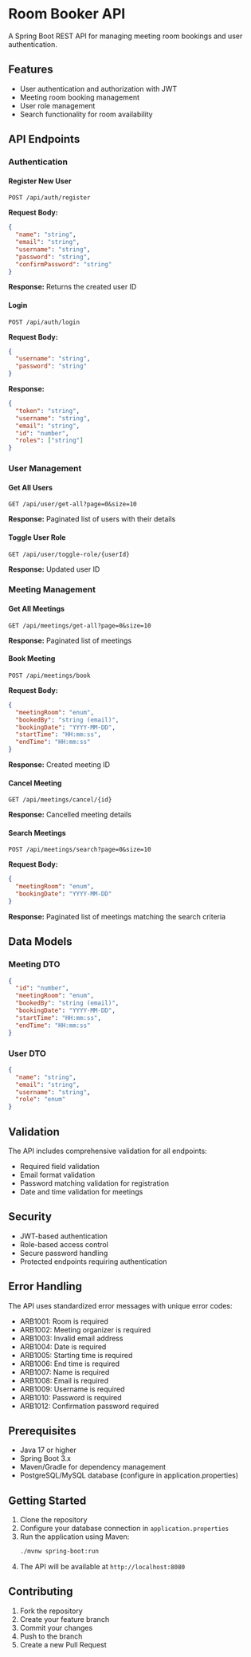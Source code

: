 # Room Booker API

A Spring Boot REST API for managing meeting room bookings and user authentication.

## Features

- User authentication and authorization with JWT
- Meeting room booking management
- User role management
- Search functionality for room availability

## API Endpoints

### Authentication

#### Register New User
```http
POST /api/auth/register
```
**Request Body:**
```json
{
  "name": "string",
  "email": "string",
  "username": "string",
  "password": "string",
  "confirmPassword": "string"
}
```
**Response:** Returns the created user ID

#### Login
```http
POST /api/auth/login
```
**Request Body:**
```json
{
  "username": "string",
  "password": "string"
}
```
**Response:**
```json
{
  "token": "string",
  "username": "string",
  "email": "string",
  "id": "number",
  "roles": ["string"]
}
```

### User Management

#### Get All Users
```http
GET /api/user/get-all?page=0&size=10
```
**Response:** Paginated list of users with their details

#### Toggle User Role
```http
GET /api/user/toggle-role/{userId}
```
**Response:** Updated user ID

### Meeting Management

#### Get All Meetings
```http
GET /api/meetings/get-all?page=0&size=10
```
**Response:** Paginated list of meetings

#### Book Meeting
```http
POST /api/meetings/book
```
**Request Body:**
```json
{
  "meetingRoom": "enum",
  "bookedBy": "string (email)",
  "bookingDate": "YYYY-MM-DD",
  "startTime": "HH:mm:ss",
  "endTime": "HH:mm:ss"
}
```
**Response:** Created meeting ID

#### Cancel Meeting
```http
GET /api/meetings/cancel/{id}
```
**Response:** Cancelled meeting details

#### Search Meetings
```http
POST /api/meetings/search?page=0&size=10
```
**Request Body:**
```json
{
  "meetingRoom": "enum",
  "bookingDate": "YYYY-MM-DD"
}
```
**Response:** Paginated list of meetings matching the search criteria

## Data Models

### Meeting DTO
```json
{
  "id": "number",
  "meetingRoom": "enum",
  "bookedBy": "string (email)",
  "bookingDate": "YYYY-MM-DD",
  "startTime": "HH:mm:ss",
  "endTime": "HH:mm:ss"
}
```

### User DTO
```json
{
  "name": "string",
  "email": "string",
  "username": "string",
  "role": "enum"
}
```

## Validation

The API includes comprehensive validation for all endpoints:
- Required field validation
- Email format validation
- Password matching validation for registration
- Date and time validation for meetings

## Security

- JWT-based authentication
- Role-based access control
- Secure password handling
- Protected endpoints requiring authentication

## Error Handling

The API uses standardized error messages with unique error codes:
- ARB1001: Room is required
- ARB1002: Meeting organizer is required
- ARB1003: Invalid email address
- ARB1004: Date is required
- ARB1005: Starting time is required
- ARB1006: End time is required
- ARB1007: Name is required
- ARB1008: Email is required
- ARB1009: Username is required
- ARB1010: Password is required
- ARB1012: Confirmation password required

## Prerequisites

- Java 17 or higher
- Spring Boot 3.x
- Maven/Gradle for dependency management
- PostgreSQL/MySQL database (configure in application.properties)

## Getting Started

1. Clone the repository
2. Configure your database connection in `application.properties`
3. Run the application using Maven:
   ```bash
   ./mvnw spring-boot:run
   ```
4. The API will be available at `http://localhost:8080`

## Contributing

1. Fork the repository
2. Create your feature branch
3. Commit your changes
4. Push to the branch
5. Create a new Pull Request